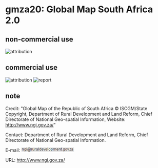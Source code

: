 # gmza20: Global Map South Africa 2.0
## non-commercial use
![attribution](https://globalmaps.github.io/globalmaps/attribution.png)
## commercial use
![attribution](https://globalmaps.github.io/globalmaps/attribution.png)  ![report](https://globalmaps.github.io/globalmaps/report.png)

## note
Credit: "Global Map of the Republic of South Africa © ISCGM/State Copyright, Department of Rural Development and Land Reform, Chief Directorate of National Geo-spatial Information, Website: http://www.ngi.gov.za/"

Contact: Department of Rural Development and Land Reform, Chief Directorate of National Geo-spatial Information. 

E-mail: ![email](email.png)

URL: http://www.ngi.gov.za/
